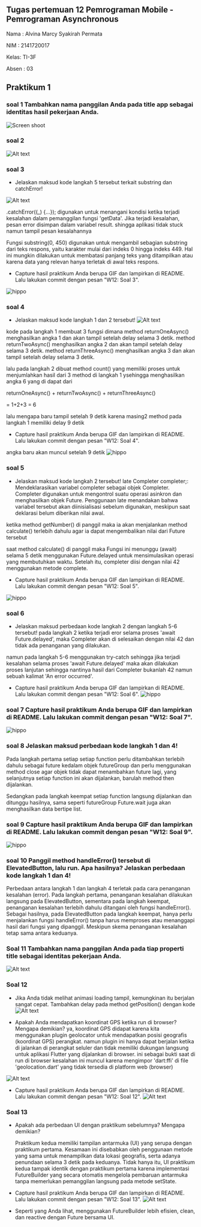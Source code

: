 ## Tugas pertemuan 12 Pemrograman Mobile - Pemrograman Asynchronous ##

Nama : Alvina Marcy Syakirah Permata

NIM : 2141720017

Kelas: TI-3F

Absen : 03

## Praktikum 1
### soal 1 Tambahkan nama panggilan Anda pada title app sebagai identitas hasil pekerjaan Anda.
![Screen shoot](/week-12/docs/p1s1.png)

### soal 2 
![Alt text](/week-12/docs/p1s2.png)

### soal 3
- Jelaskan maksud kode langkah 5 tersebut terkait substring dan catchError!

![Alt text](/week-12/docs/p1s3.png)

.catchError((_) {...}); digunakan untuk menangani kondisi ketika terjadi kesalahan dalam pemanggilan fungsi 'getData'. Jika terjadi kesalahan, pesan error disimpan dalam variabel result. shingga aplikasi tidak stuck namun tampil pesan kesalahannya

Fungsi substring(0, 450) digunakan untuk mengambil sebagian substring dari teks respons, yaitu karakter mulai dari indeks 0 hingga indeks 449. Hal ini mungkin dilakukan untuk membatasi panjang teks yang ditampilkan atau karena data yang relevan hanya terletak di awal teks respons.

- Capture hasil praktikum Anda berupa GIF dan lampirkan di README. Lalu lakukan commit dengan pesan "W12: Soal 3".

![hippo](https://github.com/Marcysp/2141720017-mobile-2023/blob/main/week-12/docs/praktikum1.gif)

### soal 4 
- Jelaskan maksud kode langkah 1 dan 2 tersebut!
![Alt text](/week-12/docs/p2.png)

kode pada langkah 1
membuat 3 fungsi dimana method returnOneAsync() menghasilkan angka 1 dan akan tampil setelah delay selama 3 detik.
method returnTwoAsync() menghasilkan angka 2 dan akan tampil setelah delay selama 3 detik.
method returnThreeAsync() menghasilkan angka 3 dan akan tampil setelah delay selama 3 detik.

lalu pada langkah 2 dibuat method count() yang memiliki proses untuk menjumlahkan hasil dari 3 method di langkah 1 ysehingga menghasilkan angka 6 yang di dapat dari 

returnOneAsync() + returnTwoAsync() + returnThreeAsync()

= 1+2+3 = 6

lalu mengapa baru tampil setelah 9 detik karena masing2 method pada langkah 1 memiliki delay 9 detik

- Capture hasil praktikum Anda berupa GIF dan lampirkan di README. Lalu lakukan commit dengan pesan "W12: Soal 4".

angka baru akan muncul setelah 9 detik 
![hippo](https://github.com/Marcysp/2141720017-mobile-2023/blob/main/week-12/docs/praktikum2.gif)


### soal 5
- Jelaskan maksud kode langkah 2 tersebut!
late Completer completer;: Mendeklarasikan variabel completer sebagai objek Completer. Completer digunakan untuk mengontrol suatu operasi asinkron dan menghasilkan objek Future. Penggunaan late menandakan bahwa variabel tersebut akan diinisialisasi sebelum digunakan, meskipun saat deklarasi belum diberikan nilai awal.

ketika method getNumber() di panggil maka ia akan menjalankan method calculate() terlebih dahulu agar ia dapat mengembalikan nilai dari Future tersebut

saat method calculate() di panggil maka Fungsi ini menunggu (await) selama 5 detik menggunakan Future.delayed untuk mensimulasikan operasi yang membutuhkan waktu. Setelah itu, completer diisi dengan nilai 42 menggunakan metode complete.

- Capture hasil praktikum Anda berupa GIF dan lampirkan di README. Lalu lakukan commit dengan pesan "W12: Soal 5".

![hippo](https://github.com/Marcysp/2141720017-mobile-2023/blob/main/week-12/docs/praktikum3_soal5.gif)

### soal 6
- Jelaskan maksud perbedaan kode langkah 2 dengan langkah 5-6 tersebut!
pada langkah 2 ketika terjadi eror selama proses 'await Future.delayed', maka Completer akan di selesaikan dengan nilai 42 dan tidak ada penanganan yang dilakukan. 

namun pada langkah 5-6 menggunakan try-catch sehingga jika terjadi kesalahan selama proses 'await Future.delayed' maka akan dilakukan proses lanjutan sehingga nantinya hasil dari Completer bukanlah 42 namun sebuah kalimat 'An error occurred'.

- Capture hasil praktikum Anda berupa GIF dan lampirkan di README. Lalu lakukan commit dengan pesan "W12: Soal 6".
![hippo](/week-12/docs/praktikum3_soal6.gif)

### soal 7 Capture hasil praktikum Anda berupa GIF dan lampirkan di README. Lalu lakukan commit dengan pesan "W12: Soal 7".

![hippo](/week-12/docs/praktikum4_soal7.gif)

### soal 8 Jelaskan maksud perbedaan kode langkah 1 dan 4!
Pada langkah pertama setiap setiap function perlu ditambahkan terlebih dahulu sebagai future kedalam objek futureGroup dan perlu menggunakan method close agar objek tidak dapat menambahkan future lagi, yang selanjutnya setiap function ini akan dijalankan, barulah method then dijalankan. 

Sedangkan pada langkah keempat setiap function langsung dijalankan dan ditunggu hasilnya, sama seperti futureGroup Future.wait juga akan menghasilkan data bertipe list.

### soal 9 Capture hasil praktikum Anda berupa GIF dan lampirkan di README. Lalu lakukan commit dengan pesan "W12: Soal 9".

![hippo](/week-12/docs/praktikum5_soal9.gif)

### soal 10 Panggil method handleError() tersebut di ElevatedButton, lalu run. Apa hasilnya? Jelaskan perbedaan kode langkah 1 dan 4!

Perbedaan antara langkah 1 dan langkah 4 terletak pada cara penanganan kesalahan (error). Pada langkah pertama, penanganan kesalahan dilakukan langsung pada ElevatedButton, sementara pada langkah keempat, penanganan kesalahan terlebih dahulu ditangani oleh fungsi handleError(). Sebagai hasilnya, pada ElevatedButton pada langkah keempat, hanya perlu menjalankan fungsi handleError() tanpa harus memproses atau menanggapi hasil dari fungsi yang dipanggil. Meskipun skema penanganan kesalahan tetap sama antara keduanya.

### Soal 11 Tambahkan nama panggilan Anda pada tiap properti title sebagai identitas pekerjaan Anda.
![Alt text](/week-12/docs/p6s11.png)

### Soal 12
- Jika Anda tidak melihat animasi loading tampil, kemungkinan itu berjalan sangat cepat. Tambahkan delay pada method getPosition() dengan kode 
![Alt text](/week-12/docs/p6s12.png)

- Apakah Anda mendapatkan koordinat GPS ketika run di browser? Mengapa demikian?
ya, koordinat GPS didapat karena kita menggunakan  plugin geolocator untuk mendapatkan posisi geografis (koordinat GPS) perangkat. namun plugin ini hanya dapat berjalan ketika di jalankan di perangkat seluler dan tidak memiliki dukungan langsung untuk aplikasi Flutter yang dijalankan di browser.
ini sebagai bukti saat di run di browser
kesalahan ini muncul karena mengimpor 'dart:ffi' di file 'geolocation.dart' yang tidak tersedia di platform web (browser)

![Alt text](/week-12/docs/p6s12_2.png)

- Capture hasil praktikum Anda berupa GIF dan lampirkan di README. Lalu lakukan commit dengan pesan "W12: Soal 12".
![Alt text](/week-12/docs/praktikum6_soal12.gif)

### Soal 13

- Apakah ada perbedaan UI dengan praktikum sebelumnya? Mengapa demikian?

    Praktikum kedua memiliki tampilan antarmuka (UI) yang serupa dengan praktikum pertama. Kesamaan ini disebabkan oleh penggunaan metode yang sama untuk menampilkan data lokasi geografis, serta adanya penundaan selama 3 detik pada keduanya. Tidak hanya itu, UI praktikum kedua tampak identik dengan praktikum pertama karena implementasi FutureBuilder yang secara otomatis mengelola pembaruan antarmuka tanpa memerlukan pemanggilan langsung pada metode setState.

- Capture hasil praktikum Anda berupa GIF dan lampirkan di README. Lalu lakukan commit dengan pesan "W12: Soal 13".
![Alt text](/week-12/docs/praktikum7_soal13.gif)

- Seperti yang Anda lihat, menggunakan FutureBuilder lebih efisien, clean, dan reactive dengan Future bersama UI.

